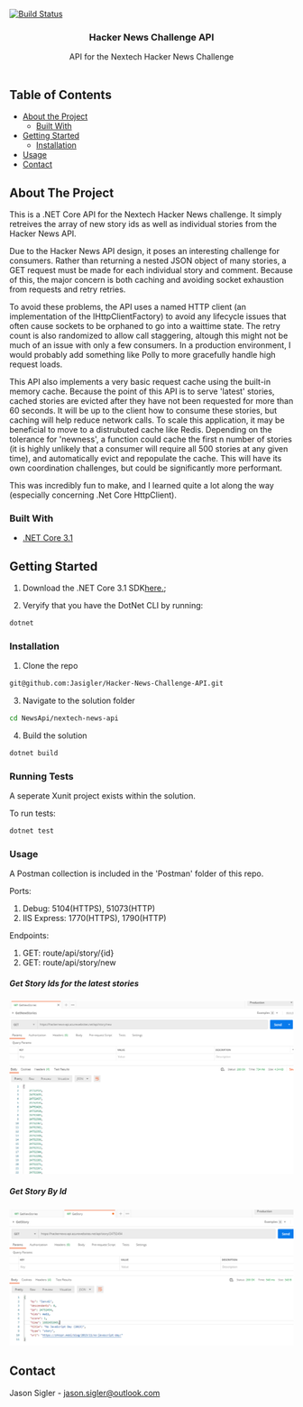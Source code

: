 [![Build Status](https://dev.azure.com/jasonsigler0724/HackerNews/_apis/build/status/Jasigler.Hacker-News-Challenge-API?branchName=master)](https://dev.azure.com/jasonsigler0724/HackerNews/_build/latest?definitionId=2&branchName=master)

<p align="center">

  <h3 align="center">Hacker News Challenge API</h3>

  <p align="center">
     API for the Nextech Hacker News Challenge
    <br />
    <br />
  </p>
</p>


## Table of Contents

* [About the Project](#about-the-project)
  * [Built With](#built-with)
* [Getting Started](#getting-started)
  * [Installation](#installation)
* [Usage](#usage)
* [Contact](#contact)



## About The Project

This is a .NET Core API for the Nextech Hacker News challenge. It simply retreives the array of new story ids as well as individual stories from the Hacker News API. 

Due to the Hacker News API design, it poses an interesting challenge for consumers. Rather than returning a nested JSON object of many stories, a GET request must be made for each individual story and comment. Because of this, the major concern is both caching and avoiding socket exhaustion from requests and retry retries. 

To avoid these problems, the API uses a named HTTP client (an implementation of the IHttpClientFactory) to avoid any lifecycle issues that often cause sockets to be orphaned to go into a waittime state. The retry count is also randomized to allow call staggering, altough this might not be much of an issue with only a few consumers. In a production environment, I would probably add something like Polly to more gracefully handle high request loads. 

This API also implements a very basic request cache using the built-in memory cache. Because the point of this API is to serve 'latest' stories, cached stories are evicted after they have not been requested for more than 60 seconds. It will be up to the client how to consume these stories, but caching will help reduce network calls. To scale this application, it may be beneficial to move to a distrubuted cache like Redis. Depending on the tolerance for 'newness', a function could cache the first n number of stories (it is highly unlikely that a consumer will require all 500 stories at any given time), and automatically evict and repopulate the cache. This will have its own coordination challenges, but could be significantly more performant.

This was incredibly fun to make, and I learned quite a lot along the way (especially concerning .Net Core HttpClient).


### Built With

* [.NET Core 3.1](https://angular.io/)


## Getting Started

1. Download the .NET Core 3.1 SDK[here.](https://nodejs.org/en);

2. Veryify that you have the DotNet CLI by running:
```sh
dotnet 
```


### Installation

1. Clone the repo
```sh
git@github.com:Jasigler/Hacker-News-Challenge-API.git
```
3. Navigate to the solution folder
```sh
cd NewsApi/nextech-news-api
```
4. Build the solution
```sh
dotnet build
```

### Running Tests

A seperate Xunit project exists within the solution.

To run tests: 
```sh
dotnet test
```

### Usage

A Postman collection is included in the 'Postman' folder of this repo.

Ports:
  1. Debug: 5104(HTTPS), 51073(HTTP)
  2. IIS Express: 1770(HTTPS), 1790(HTTP)

Endpoints:
  1. GET: route/api/story/{id}
  2. GET: route/api/story/new




##### Get Story Ids for the latest stories
![GET Latest](https://github.com/Jasigler/Hacker-News-Challenge-API/blob/master/Images/Get_New.PNG)



##### Get Story By Id
![GETStory](https://github.com/Jasigler/Hacker-News-Challenge-API/blob/master/Images/Get_Story.PNG)




## Contact

Jason Sigler - jason.sigler@outlook.com
